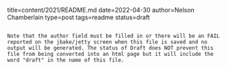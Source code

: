 title=content/2021/README.md
date=2022-04-30
author=Nelson Chamberlain
type=post
tags=readme
status=draft
~~~~~~

Note that the author field must be filled in or there will be an FAIL reported on the jbake/jetty screen when this file is saved and no output will be generated. The status of Draft does NOT prevent this file from being converted into an html page but it will include the word "draft" in the name of this file.